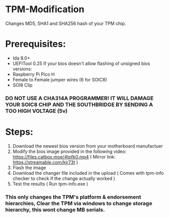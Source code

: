 # TPM-Modification
Changes MD5, SHA1 and SHA256 hash of your TPM chip.

# Prerequisites:
- Ida 8.0+
- UEFITool 0.25
If your bios doesn't allow flashing of unsigned bios versions:
- Raspberry Pi Pico H
- Female to Female jumper wires (6 for SOIC8)
- SOI8 Clip

### DO NOT USE A CHA314A PROGRAMMER! IT WILL DAMAGE YOUR SOIC8 CHIP AND THE SOUTHBRIDGE BY SENDING A TOO HIGH VOLTAGE (5v)


# Steps:
1. Download the newest bios version from your motherboard manufactuer
2. Modify the bios image provided in the following video: https://files.catbox.moe/4tpfk0.mp4 ( Mirror link: https://streamable.com/kjr73t )
3. Flash the image
4. Download the changer file included in the upload ( Comes with tpm-info checker to check if the change actually worked )
5. Test the results ( Run tpm-info.exe )

### This only changes the TPM's platform & endorsement hierarchies, Clear the TPM via windows to change storage hierarchy, this wont change MB serials.
